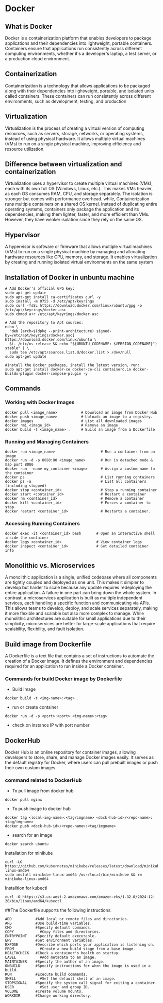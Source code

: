 # Docker

## What is Docker
Docker is a containerization platform that enables developers to package applications and their dependencies into lightweight, portable containers. Containers ensure that applications run consistently across different computing environments, whether it's a developer's laptop, a test server, or a production cloud environment.

## Containerization
Containerization is a technology that allows applications to be packaged along with their dependencies into lightweight, portable, and isolated units called containers. These containers can run consistently across different environments, such as development, testing, and production

## Virtualization
Virtualization is the process of creating a virtual version of computing resources, such as servers, storage, networks, or operating systems, instead of using physical hardware. It allows multiple virtual machines (VMs) to run on a single physical machine, improving efficiency and resource utilization.

## Difference between virtualization and containerization
Virtualization uses a hypervisor to create multiple virtual machines (VMs), each with its own full OS (Windows, Linux, etc.). This makes VMs heavier, as each OS consumes RAM, CPU, and storage separately. The isolation is stronger but comes with performance overhead. while,
Containerization runs multiple containers on a shared OS kernel. Instead of duplicating entire operating systems, containers only package the application and its dependencies, making them lighter, faster, and more efficient than VMs. However, they have weaker isolation since they rely on the same OS.

## Hypervisor 
A hypervisor is software or firmware that allows multiple virtual machines (VMs) to run on a single physical machine by managing and allocating hardware resources like CPU, memory, and storage. It enables virtualization by creating and running isolated virtual environments on the same system

## Installation of Docker in unbuntu machine 
```
# Add Docker's official GPG key:
sudo apt-get update
sudo apt-get install ca-certificates curl -y
sudo install -m 0755 -d /etc/apt/keyrings
sudo curl -fsSL https://download.docker.com/linux/ubuntu/gpg -o /etc/apt/keyrings/docker.asc
sudo chmod a+r /etc/apt/keyrings/docker.asc

# Add the repository to Apt sources:
echo \
  "deb [arch=$(dpkg --print-architecture) signed-by=/etc/apt/keyrings/docker.asc] https://download.docker.com/linux/ubuntu \
  $(. /etc/os-release && echo "${UBUNTU_CODENAME:-$VERSION_CODENAME}") stable" | \
  sudo tee /etc/apt/sources.list.d/docker.list > /dev/null
sudo apt-get update

#Install the Docker packages, install the latest version, run:
sudo apt-get install docker-ce docker-ce-cli containerd.io docker-buildx-plugin docker-compose-plugin -y
```
## Commands
### Working with Docker Images
```
docker pull <image_name>           # Download an image from Docker Hub
docker push <image_name>           # Uploads an image to a registry.  
docker images                      # List all downloaded images  
docker rmi <image_id>              # Remove an image  
docker build -t <image_name> .     # Build an image from a Dockerfile
```
### Running and Managing Containers
```
docker run <image_name>                     # Run a container from an image  
docker run -d -p 8080:80 <image_name>       # Run in detached mode & map port 8080  
docker run --name my_container <image>      # Assign a custom name to the container  
docker ps                                   # List running containers  
docker ps -a                                # List all containers (including stopped)  
docker stop <container_id>                  # Stop a running container  
docker start <container_id>                 # Restart a container  
docker rm <container_id>                    # Remove a container
docker kill <container_id>                  # Forces a container to stop.
docker restart <container_id>               # Restarts a container. 
```
### Accessing Running Containers
```
docker exec -it <container_id> bash       # Open an interactive shell inside the container  
docker logs <container_id>                # View container logs  
docker inspect <container_id>             # Get detailed container info  
```


## Monolithic vs. Microservices 
A monolithic application is a single, unified codebase where all components are tightly coupled and deployed as one unit. This makes it simpler to develop but harder to scale because any update requires redeploying the entire application. A failure in one part can bring down the whole system.
In contrast, a microservices application is built as multiple independent services, each handling a specific function and communicating via APIs. This allows teams to develop, deploy, and scale services separately, making it more flexible and scalable but also more complex to manage.
While monolithic architectures are suitable for small applications due to their simplicity, microservices are better for large-scale applications that require scalability, flexibility, and fault isolation.

## Build image from Dockerfile 
A Dockerfile is a text file that contains a set of instructions to automate the creation of a Docker image. It defines the environment and dependencies required for an application to run inside a Docker container.

### Commands for build Docker image by Dockerfile
- Build image
```
docker build -t <img-name>:<tag> .
```
- run or create container
```
docker run -d -p <port>:<port> <img-name>:<tag>
```
- check on instance IP with port number

## DockerHub
Docker Hub is an online repository for container images, allowing developers to store, share, and manage Docker images easily. It serves as the default registry for Docker, where users can pull prebuilt images or push their own custom images

### command related to DockerHub
- To pull image from docker hub
```
docker pull nginx
```
- To push image to docker hub
```
docker tag <local-img-name>:<tag/imgname> <dock-hub-id>/<repo-name>:<tag/imgname>
docker push <dock-hub-id>/<repo-name>:<tag/imgname>
```
- search for an image
```
docker search ubuntu
```
Installation for minikube
```
curl -LO https://github.com/kubernetes/minikube/releases/latest/download/minikube-linux-amd64
sudo install minikube-linux-amd64 /usr/local/bin/minikube && rm minikube-linux-amd64
```

Installtion for kubectl
```
curl -O https://s3.us-west-2.amazonaws.com/amazon-eks/1.32.0/2024-12-20/bin/linux/amd64/kubectl
```

##The Dockerfile supports the following instructions:
```
ADD	          #Add local or remote files and directories.
ARG	          #Use build-time variables.
CMD	          #Specify default commands.
COPY	        #Copy files and directories.
ENTRYPOINT	  #Specify default executable.
ENV	          #Set environment variables.
EXPOSE	      #Describe which ports your application is listening on.
FROM	        #Create a new build stage from a base image.
HEALTHCHECK	  #Check a container's health on startup.
LABEL	        #Add metadata to an image.
MAINTAINER	  #Specify the author of an image.
ONBUILD	      #Specify instructions for when the image is used in a build.
RUN	          #Execute build commands.
SHELL	        #Set the default shell of an image.
STOPSIGNAL	  #Specify the system call signal for exiting a container.
USER	        #Set user and group ID.
VOLUME	      #Create volume mounts.
WORKDIR	      #Change working directory.
```
